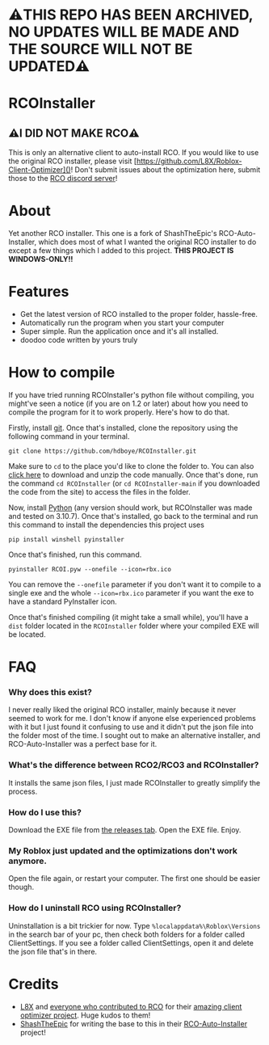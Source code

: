 # ⚠️THIS REPO HAS BEEN ARCHIVED, NO UPDATES WILL BE MADE AND THE SOURCE WILL NOT BE UPDATED⚠️

# RCOInstaller

## ⚠️I DID NOT MAKE RCO⚠️

This is only an alternative client to auto-install RCO. If you would like to use the original RCO installer, please visit [https://github.com/L8X/Roblox-Client-Optimizer]()! Don't submit issues about the optimization here, submit those to the [RCO discord server](https://roblox-client-optimizer.simulhost.com/discord)!

# About

Yet another RCO installer. This one is a fork of ShashTheEpic's RCO-Auto-Installer, which does most of what I wanted the original RCO installer to do except a few things which I added to this project. **THIS PROJECT IS WINDOWS-ONLY!!**

# Features

* Get the latest version of RCO installed to the proper folder, hassle-free.
* Automatically run the program when you start your computer
* Super simple. Run the application once and it's all installed.
* doodoo code written by yours truly

# How to compile

If you have tried running RCOInstaller's python file without compiling, you might've seen a notice (if you are on 1.2 or later) about how you need to compile the program for it to work properly. Here's how to do that.

Firstly, install [git](https://git-scm.com/). Once that's installed, clone the repository using the following command in your terminal.

```
git clone https://github.com/hdboye/RCOInstaller.git
```

Make sure to `cd` to the place you'd like to clone the folder to. You can also [click here](https://github.com/hdboye/RCOInstaller/archive/refs/heads/main.zip) to download and unzip the code manually. Once that's done, run the command `cd RCOInstaller` (or `cd RCOInstaller-main` if you downloaded the code from the site) to access the files in the folder.

Now, install [Python](https://www.python.org/downloads/) (any version should work, but RCOInstaller was made and tested on 3.10.7). Once that's installed, go back to the terminal and run this command to install the dependencies this project uses

```
pip install winshell pyinstaller
```

Once that's finished, run this command.

```
pyinstaller RCOI.pyw --onefile --icon=rbx.ico
```

You can remove the `--onefile` parameter if you don't want it to compile to a single exe and the whole `--icon=rbx.ico` parameter if you want the exe to have a standard PyInstaller icon.

Once that's finished compiling (it might take a small while), you'll have a `dist` folder located in the `RCOInstaller` folder where your compiled EXE will be located.

# FAQ

### Why does this exist?

I never really liked the original RCO installer, mainly because it never seemed to work for me. I don't know if anyone else experienced problems with it but I just found it confusing to use and it didn't put the json file into the folder most of the time. I sought out to make an alternative installer, and RCO-Auto-Installer was a perfect base for it.

### What's the difference between RCO2/RCO3 and RCOInstaller?

It installs the same json files, I just made RCOInstaller to greatly simplify the process.

### How do I use this?

Download the EXE file from [the releases tab](https://github.com/hdboye/RCOInstaller/releases/latest). Open the EXE file. Enjoy.

### My Roblox just updated and the optimizations don't work anymore.

Open the file again, or restart your computer. The first one should be easier though.

### How do I uninstall RCO using RCOInstaller?

Uninstallation is a bit trickier for now. Type `%localappdata%\Roblox\Versions` in the search bar of your pc, then check both folders for a folder called ClientSettings. If you see a folder called ClientSettings, open it and delete the json file that's in there.

# Credits

* [L8X](https://github.com/L8X) and [everyone who contributed to RCO](https://github.com/L8X/Roblox-Client-Optimizer/graphs/contributors) for their [amazing client optimizer project](https://github.com/L8X/Roblox-Client-Optimizer). Huge kudos to them!
* [ShashTheEpic](https://github.com/ShashTheEpic) for writing the base to this in their [RCO-Auto-Installer](https://github.com/ShashTheEpic/RCO-Auto-Installer) project!
